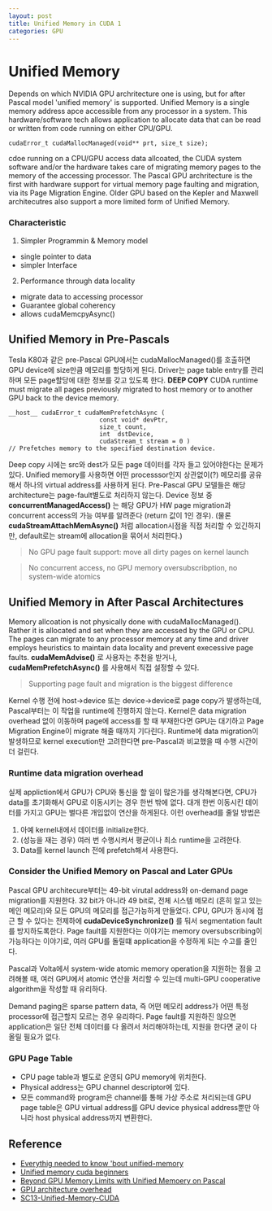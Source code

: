 ```yaml
---
layout: post
title: Unified Memory in CUDA 1
categories: GPU
---
```


# Unified Memory
Depends on which NVIDIA GPU archritecture one is using, but for after Pascal model 'unified memory' is supported.
Unified Memory is a single memory address apce accessible from any processor in a system. This hardware/software tech allows application to allocate data that can be read or written from code running on either CPU/GPU.

```
cudaError_t cudaMallocManaged(void** prt, size_t size);
```
cdoe running on a CPU/GPU access data allcoated, the CUDA system software and/or the hardware takes care of migrating  memory pages to the memory  of the accessing processor. The Pascal GPU archritecture is the first with hardware support for virtual memory page faulting and migration, via its Page Migration Engine. Older GPU based on the Kepler  and Maxwell architecutres also support a more limited form of Unified Memory.

### Characteristic
1. Simpler Programmin & Memory model
- single pointer to data
- simpler Interface
2. Performance through data locality
- migrate data to accessing processor
- Guarantee global coherency
- allows cudaMemcpyAsync()


## Unified Memory in Pre-Pascals
Tesla K80과 같은 pre-Pascal GPU에서는 cudaMallocManaged()를 호출하면 GPU device에 size만큼 메모리를 할당하게 된다. Driver는 page table entry를 관리하며 모든 page할당에 대한 정보를 갖고 있도록 한다.
**DEEP COPY** CUDA runtime must migrate all pages previously migrated to host memory or to another GPU back to the device memory.

```
__host__​ cudaError_t cudaMemPrefetchAsync (
                         const void* devPtr,
                         size_t count,
                         int  dstDevice,
                         cudaStream_t stream = 0 )
// Prefetches memory to the specified destination device.
```

Deep copy 시에는 src와 dest가 모든 page 데이터를 각자 들고 있어야한다는 문제가 있다. Unified memory를 사용하면 어떤 processsor인지 상관없이(?) 메모리를 공유해서 하나의 virtual address를 사용하게 된다.
Pre-Pascal GPU 모델들은 해당 architecture는 page-fault별도로 처리하지 않는다. Device 정보 중 **concurrentManagedAccess()** 는 해당 GPU가 HW page migration과 concurrent access의 가능 여부를 알려준다 (return 값이 1인 경우).
(물론 **cudaStreamAttachMemAsync()** 처럼 allocation시점을 직접 처리할 수 있긴하지만, default로는 stream에 allocation을 묶어서 처리한다.)

> No GPU page fault support: move all dirty pages on kernel launch

> No concurrent access, no GPU memory oversubscribption, no system-wide atomics

## Unified Memory in After Pascal Architectures
Memory allcoation is not physically done with cudaMallocManaged(). Rather it is allocated and set when they are accessed by the GPU or CPU. The pages can migrate to any processor memory at any time and driver employs heuristics to maintain data locality and prevent execessive page faults. **cudaMemAdvise()** 로 사용자는 추천을 받거나,  **cudaMemPrefetchAsync()** 를 사용해서 직접 설정할 수 있다.
> Supporting page fault and migration is the biggest difference

Kernel 수행 전에 host->device 또는 device->device로 page copy가 발생하는데, Pascal부터는 이 작업을 runtime에 진행하지 않는다. Kernel은 data migration overhead 없이 이동하며 page에 access를 할 때 부재한다면 GPU는 대기하고 Page Migration Engine이 migrate 해줄 때까지 기다린다. Runtime에 data migration이 발생하므로 kernel execution만 고려한다면 pre-Pascal과 비교했을 때 수행 시간이 더 걸린다.

### Runtime data migration overhead
실제 appliction에서 GPU가 CPU와 통신을 할 일이 많은가를 생각해본다면, CPU가 data를 초기화해서 GPU로 이동시키는 경우 한번 밖에 없다. 대개 한번 이동시킨 데이터를 가지고 GPU는 별다른 개입없이 연산을 하게된다. 이런 overhead를 줄일 방법은
1. 아예 kernel내에서 데이터를 initialize한다.
2. (성능을 재는 경우) 여러 번 수행시켜서 평균이나 최소 runtime을 고려한다.
3. Data를 kernel launch 전에 prefetch해서 사용한다.

### Consider the Unified Memory on Pascal and Later GPUs
Pascal GPU architecure부터는 49-bit virutal address와 on-demand page migration를 지원한다. 32 bit가 아니라 49 bit로, 전체 시스템 메모리 (흔히 알고 있는 메인 메모리)와 모든 GPU의 메모리를 접근가능하게 만들었다. CPU, GPU가 동시에 접근 할 수 있다는 전제하에 **cudaDeviceSynchronize()** 를 둬서 segmentation fault를 방지하도록한다. Page fault를 지원한다는 이야기는 memory oversubscribing이 가능하다는 이야기로, 여러 GPU를 돌릴떄 application을 수정하게 되는 수고를 줄인다.

Pascal과 Volta에서 system-wide atomic memory operation을 지원하는 점을 고려해볼 때, 여러 GPU에서 atomic 연산을 처리할 수 있는데 multi-GPU cooperative algorithm을 작성할 때 유리하다.

Demand paging은 sparse pattern data, 즉 어떤 메모리 address가 어떤 특정 processor에 접근할지 모르는 경우 유리하다. Page fault를 지원하진 않으면 application은 일단 전체 데이터를 다 올려서 처리해야하는데, 지원을 한다면 굳이 다 올릴 필요가 없다.

### GPU Page Table
+ CPU page table과 별도로 운영되  GPU memory에 위치한다.
+ Physical address는 GPU channel descriptor에 있다.
+ 모든 command와 program은 channel를 통해 가상 주소로 처리되는데 GPU page table은 GPU virtual address를 GPU device physical address뿐만 아니라 host physical address까지 변환한다.

## Reference
- [Everythig needed to know 'bout unified-memory](http://on-demand.gputechconf.com/gtc/2018/presentation/s8430-everything-you-need-to-know-about-unified-memory.pdf)
- [Unified memory cuda beginners](https://devblogs.nvidia.com/unified-memory-cuda-beginners)
- [Beyond GPU Memory Limits with Unified Memoery on Pascal](https://devblogs.nvidia.com/beyond-gpu-memory-limits-unified-memory-pascal/)
- [GPU architecture overhead](https://insujang.github.io/2017-04-27/gpu-architecture-overview/)
- [SC13-Unified-Memory-CUDA](http://on-demand.gputechconf.com/supercomputing/2013/presentation/SC3120-Unified-Memory-CUDA-6.0.pdf)
